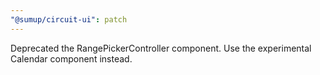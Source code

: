 ```yaml
---
"@sumup/circuit-ui": patch
---
```


Deprecated the RangePickerController component. Use the experimental Calendar component instead.
